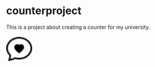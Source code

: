 # counterproject

This is a project about creating a counter for my university.

<img src="assets/images/chat-heart-readme.svg" width="70px"/>
